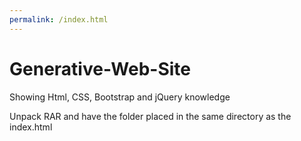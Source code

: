 ```yaml
---
permalink: /index.html
---
```



# Generative-Web-Site
Showing Html, CSS, Bootstrap and jQuery knowledge 

Unpack RAR and have the folder placed in the same directory as the index.html
